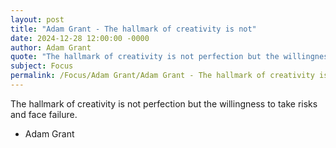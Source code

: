 ```yaml
---
layout: post
title: "Adam Grant - The hallmark of creativity is not"
date: 2024-12-28 12:00:00 -0000
author: Adam Grant
quote: "The hallmark of creativity is not perfection but the willingness to take risks and face failure."
subject: Focus
permalink: /Focus/Adam Grant/Adam Grant - The hallmark of creativity is not
---
```


The hallmark of creativity is not perfection but the willingness to take risks and face failure.

- Adam Grant
